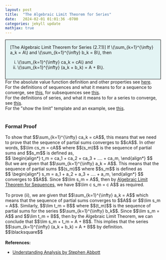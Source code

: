 ```yaml
---
layout: post
title:  "The Algebraic Limit Theorem for Series"
date:   2024-02-01 01:01:36 -0700
categories: jekyll update
mathjax: true
---
```

<div style="background-color: #E3F4F4; padding: 15px 15px 15px 15px; border:1px solid black;">
  [The Algebraic Limit Theorem for Series (2.7.1)] If \(\sum_{k=1}^{\infty} a_k = A\) and \(\sum_{k=1}^{\infty} b_k = B\), then
	  <ol type="i">
	    <li>\(\sum_{k=1}^{\infty} ca_k = cA\) and</li>
	    <li>\(\sum_{k=1}^{\infty} (a_k + b_k) = A + B\).</li>
	  </ol>
</div>
<!------------------------------------------------------------------------------------>
For the absolute value function definition and other properties see <a href="https://strncat.github.io/jekyll/update/2024/05/26/analysis-absolute-value-properties.html">here</a>.
<br>
For the definitions of sequences and what it means to for a sequence to converge, see <a href="https://strncat.github.io/jekyll/update/2024/05/21/analysis-seq-definitions.html">this</a>, for subsequences see <a href="https://strncat.github.io/jekyll/update/2024/02/10/analysis-seq-subsequences.html">this</a>.
<br>
For the definitions of series, and what it means to for a series to converge, see <a href="https://strncat.github.io/jekyll/update/2024/06/10/analysis-series-definitions.html">this</a>.
<br>
For the "show the limit" template and an example, see <a href="https://strncat.github.io/jekyll/update/2024/05/12/analysis-seq-limit-template.html">this</a>.
<br> 
<br>
<!------------------------------------------------------------------------------------>
<h3>Formal Proof</h3>
To show that $$\sum_{k=1}^{\infty} ca_k = cA$$, this means that we need to prove that the sequence of partial sums converges to $$cA$$. In other words, $$\lim cs_m = cA$$ where $$(s_m)$$ is the sequence of partial sums and $$s_m$$ is defined as,
<div>
$$
\begin{align*}
t_m = ca_1 + ca_2 + ca_3 + .... + ca_m,
\end{align*}
$$
</div>
But we are given that $$\sum_{k=1}^{\infty} a_k = A$$. This means that the sequence of partial sums $$(s_m)$$ where $$s_m$$ is defined as
<div>
$$
\begin{align*}
s_m = a_1 + a_2 + a_3 + .... + a_m,
\end{align*}
$$
</div>
converges to $$A$$. Since $$\lim s_m = A$$, then by <a href="https://strncat.github.io/jekyll/update/2024/05/30/analysis-seq-algebraic-limit-theorem-i.html">Algebraic Limit Theorem for Sequences</a>, we have $$\lim c s_m = c A$$ as required. 
<br>
<br>
To prove (ii), we are given that $$\sum_{k=1}^{\infty} a_k = A$$ which means that the sequence of partial sums converges to $$A$$ or $$\lim s_m = A$$. Similarly, $$\lim t_m = B$$ where $$(t_m)$$ is the sequence of partial sums for the series $$\sum_{k=1}^{\infty} b_k$$. Since $$\lim s_m = A$$ and $$\lim t_m = B$$, then by the Algebraic Limit Theorem, we can conclude that $$\lim s_m + t_m = A + B$$. This implies that the series $$\sum_{k=1}^{\infty} (a_k + b_k) = A + B$$ by definition. $$\blacksquare$$
<br>
<br>
<!------------------------------------------------------------------------------------>
<b>References:</b>
<ul>
<li><a href="https://www.amazon.com/Understanding-Analysis-Undergraduate-Texts-Mathematics/dp/1493927116">Understanding Analysis by Stephen Abbott</a></li>
</ul>